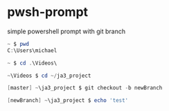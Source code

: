 # pwsh-prompt
simple powershell prompt with git branch

```powershell
~ $ pwd
C:\Users\michael

~ $ cd .\Videos\

~\Videos $ cd ~/ja3_project

[master] ~\ja3_project $ git checkout -b newBranch

[newBranch] ~\ja3_project $ echo 'test'
```